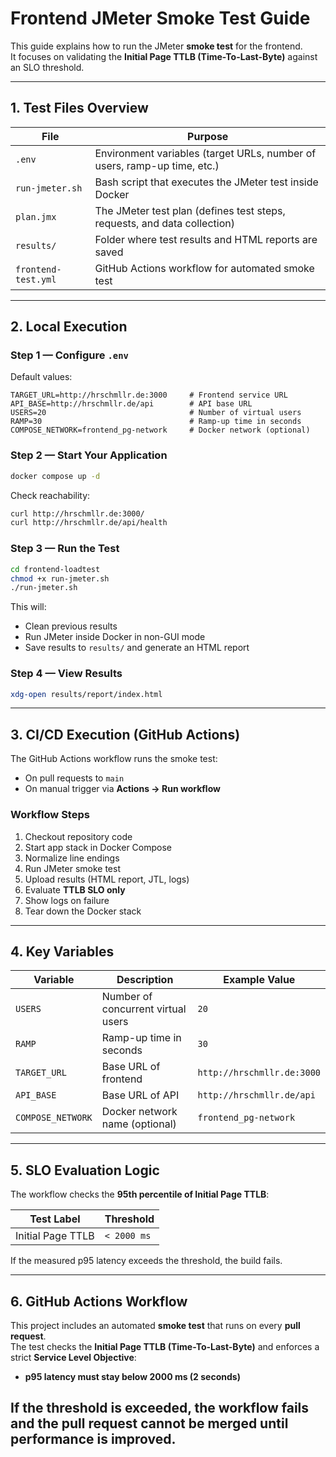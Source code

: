 # Frontend JMeter Smoke Test Guide

This guide explains how to run the JMeter **smoke test** for the frontend.  
It focuses on validating the **Initial Page TTLB (Time-To-Last-Byte)** against an SLO threshold.

---

## 1. Test Files Overview

| File | Purpose |
|------|---------|
| `.env` | Environment variables (target URLs, number of users, ramp-up time, etc.) |
| `run-jmeter.sh` | Bash script that executes the JMeter test inside Docker |
| `plan.jmx` | The JMeter test plan (defines test steps, requests, and data collection) |
| `results/` | Folder where test results and HTML reports are saved |
| `frontend-test.yml` | GitHub Actions workflow for automated smoke test |

---

## 2. Local Execution

### Step 1 — Configure `.env`
Default values:

```env
TARGET_URL=http://hrschmllr.de:3000     # Frontend service URL
API_BASE=http://hrschmllr.de/api        # API base URL
USERS=20                                # Number of virtual users
RAMP=30                                 # Ramp-up time in seconds
COMPOSE_NETWORK=frontend_pg-network     # Docker network (optional)
```

### Step 2 — Start Your Application

```bash
docker compose up -d
```

Check reachability:

```bash
curl http://hrschmllr.de:3000/
curl http://hrschmllr.de/api/health
```

### Step 3 — Run the Test

```bash
cd frontend-loadtest
chmod +x run-jmeter.sh
./run-jmeter.sh
```

This will:

* Clean previous results  
* Run JMeter inside Docker in non-GUI mode  
* Save results to `results/` and generate an HTML report  

### Step 4 — View Results

```bash
xdg-open results/report/index.html
```

---

## 3. CI/CD Execution (GitHub Actions)

The GitHub Actions workflow runs the smoke test:

* On pull requests to `main`  
* On manual trigger via **Actions → Run workflow**  

### Workflow Steps

1. Checkout repository code  
2. Start app stack in Docker Compose  
3. Normalize line endings  
4. Run JMeter smoke test  
5. Upload results (HTML report, JTL, logs)  
6. Evaluate **TTLB SLO only**  
7. Show logs on failure  
8. Tear down the Docker stack  

---

## 4. Key Variables

| Variable          | Description                                       | Example Value             |
| ----------------- | ------------------------------------------------- | ------------------------- |
| `USERS`           | Number of concurrent virtual users                | `20`                      |
| `RAMP`            | Ramp-up time in seconds                           | `30`                      |
| `TARGET_URL`      | Base URL of frontend                              | `http://hrschmllr.de:3000`|
| `API_BASE`        | Base URL of API                                   | `http://hrschmllr.de/api` |
| `COMPOSE_NETWORK` | Docker network name (optional)                    | `frontend_pg-network`     |

---

## 5. SLO Evaluation Logic

The workflow checks the **95th percentile of Initial Page TTLB**:  

| Test Label        | Threshold   |
| ----------------- | ----------- |
| Initial Page TTLB | `< 2000 ms` |

If the measured p95 latency exceeds the threshold, the build fails.

---

## 6. GitHub Actions Workflow


This project includes an automated **smoke test** that runs on every **pull request**.  
The test checks the **Initial Page TTLB (Time-To-Last-Byte)** and enforces a strict **Service Level Objective**:

- **p95 latency must stay below 2000 ms (2 seconds)**

If the threshold is exceeded, the workflow fails and the pull request cannot be merged until performance is improved.
---
